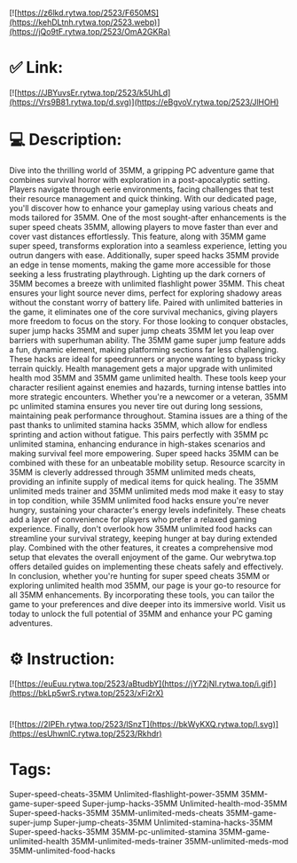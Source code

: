 [![https://z6lkd.rytwa.top/2523/F650MS](https://kehDLtnh.rytwa.top/2523.webp)](https://jQo9tF.rytwa.top/2523/OmA2GKRa)
# ✅ Link:
[![https://JBYuvsEr.rytwa.top/2523/k5UhLd](https://Vrs9B81.rytwa.top/d.svg)](https://eBgvoV.rytwa.top/2523/JlHOH)
# 💻 Description:
Dive into the thrilling world of 35MM, a gripping PC adventure game that combines survival horror with exploration in a post-apocalyptic setting. Players navigate through eerie environments, facing challenges that test their resource management and quick thinking. With our dedicated page, you'll discover how to enhance your gameplay using various cheats and mods tailored for 35MM.
One of the most sought-after enhancements is the super speed cheats 35MM, allowing players to move faster than ever and cover vast distances effortlessly. This feature, along with 35MM game super speed, transforms exploration into a seamless experience, letting you outrun dangers with ease. Additionally, super speed hacks 35MM provide an edge in tense moments, making the game more accessible for those seeking a less frustrating playthrough.
Lighting up the dark corners of 35MM becomes a breeze with unlimited flashlight power 35MM. This cheat ensures your light source never dims, perfect for exploring shadowy areas without the constant worry of battery life. Paired with unlimited batteries in the game, it eliminates one of the core survival mechanics, giving players more freedom to focus on the story.
For those looking to conquer obstacles, super jump hacks 35MM and super jump cheats 35MM let you leap over barriers with superhuman ability. The 35MM game super jump feature adds a fun, dynamic element, making platforming sections far less challenging. These hacks are ideal for speedrunners or anyone wanting to bypass tricky terrain quickly.
Health management gets a major upgrade with unlimited health mod 35MM and 35MM game unlimited health. These tools keep your character resilient against enemies and hazards, turning intense battles into more strategic encounters. Whether you're a newcomer or a veteran, 35MM pc unlimited stamina ensures you never tire out during long sessions, maintaining peak performance throughout.
Stamina issues are a thing of the past thanks to unlimited stamina hacks 35MM, which allow for endless sprinting and action without fatigue. This pairs perfectly with 35MM pc unlimited stamina, enhancing endurance in high-stakes scenarios and making survival feel more empowering. Super speed hacks 35MM can be combined with these for an unbeatable mobility setup.
Resource scarcity in 35MM is cleverly addressed through 35MM unlimited meds cheats, providing an infinite supply of medical items for quick healing. The 35MM unlimited meds trainer and 35MM unlimited meds mod make it easy to stay in top condition, while 35MM unlimited food hacks ensure you're never hungry, sustaining your character's energy levels indefinitely. These cheats add a layer of convenience for players who prefer a relaxed gaming experience.
Finally, don't overlook how 35MM unlimited food hacks can streamline your survival strategy, keeping hunger at bay during extended play. Combined with the other features, it creates a comprehensive mod setup that elevates the overall enjoyment of the game. Our webrytwa.top offers detailed guides on implementing these cheats safely and effectively.
In conclusion, whether you're hunting for super speed cheats 35MM or exploring unlimited health mod 35MM, our page is your go-to resource for all 35MM enhancements. By incorporating these tools, you can tailor the game to your preferences and dive deeper into its immersive world. Visit us today to unlock the full potential of 35MM and enhance your PC gaming adventures.

# ⚙️ Instruction:
[![https://euEuu.rytwa.top/2523/aBtudbY](https://jY72jNI.rytwa.top/i.gif)](https://bkLp5wrS.rytwa.top/2523/xFi2rX)
#
[![https://2IPEh.rytwa.top/2523/lSnzT](https://bkWyKXQ.rytwa.top/l.svg)](https://esUhwnlC.rytwa.top/2523/Rkhdr)
# Tags:
Super-speed-cheats-35MM Unlimited-flashlight-power-35MM 35MM-game-super-speed Super-jump-hacks-35MM Unlimited-health-mod-35MM Super-speed-hacks-35MM 35MM-unlimited-meds-cheats 35MM-game-super-jump Super-jump-cheats-35MM Unlimited-stamina-hacks-35MM Super-speed-hacks-35MM 35MM-pc-unlimited-stamina 35MM-game-unlimited-health 35MM-unlimited-meds-trainer 35MM-unlimited-meds-mod 35MM-unlimited-food-hacks





